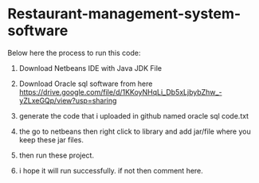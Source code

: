 # Restaurant-management-system-software
Below here the process to run this code:

1. Download Netbeans IDE with Java JDK File

2. Download Oracle sql software from here https://drive.google.com/file/d/1KKoyNHqLi_Db5xLjbybZhw_-yZLxeGQp/view?usp=sharing 

3. generate the code that i uploaded in github named oracle sql code.txt

4. the go to netbeans then right click to library and add jar/file where you keep these jar files.

5. then run these project.

6. i hope it will run successfully. if not then comment here.
